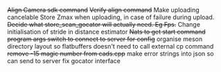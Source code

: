 ~~Align Camera sdk command~~
~~Verify align command~~
Make uploading cancelable
Store Zmax when uploading, in case of failure during upload.
~~Decide what store_scan_gocator will actually need. Eg Fps.~~
Change initialisation of stride in distance estimator
~~Nats to get start command~~
~~program args switch to connect to server for config~~
organise meson directory layout so flatbuffers doesn't need to call external cp command
~~remove -15 magic number from cads.cpp~~
make error strings into json so can send to server
fix gocator interface
